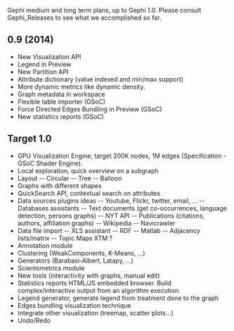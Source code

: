 Gephi medium and long term plans, up to Gephi 1.0. Please consult Gephi_Releases to see what we accomplished so far.

## 0.9 (2014)
- New Visualization API
- Legend in Preview
- New Partition API
- Attribute dictionary (value indexed and min/max support)
- More dynamic metrics like dynamic density.
- Graph metadata in workspace
- Flexible table importer (GSoC)
- Force Directed Edges Bundling in Preview (GSoC)
- New statistics reports (GSoC)

## Target 1.0

- GPU Visualization Engine, target 200K nodes, 1M edges (Specification - GSoC Shader Engine).
- Local exploration, quick overview on a subgraph
- Layout
-- Circular
-- Tree
-- Balloon
- Graphs with different shapes
- QuickSearch API, contextual search on attributes
- Data sources plugins ideas
-- Youtube, Flickr, twitter, email, ...
-- Databases assistants
-- Text documents (get co-occurrences, language detection, persons graphs)
-- NYT API
-- Publications (citations, authors, affiliation graphs)
-- Wikipedia
-- Navicrawler
- Data file import
-- XLS assistant
-- RDF
-- Matlab
-- Adjacency lists/matrix
-- Topic Maps XTM ?
- Annotation module
- Clustering (WeakComponents, K-Means, ...)
- Generators (Barabasi-Albert, Latapy, ...)
- Scientometrics module
- New tools (interactivity with graphs, manual edit)
- Statistics reports HTML/JS embedded browser. Build complex/interactive output from an algorithm execution.
- Legend generator, generate legend from treatment done to the graph
- Edges bundling visualization technique
- Integrate other visualization (treemap, scatter plots...)
- Undo/Redo
